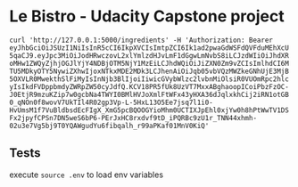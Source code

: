 # Le Bistro - Udacity Capstone project

`curl 'http://127.0.0.1:5000/ingredients' -H 'Authorization: Bearer eyJhbGciOiJSUzI1NiIsInR5cCI6IkpXVCIsImtpZCI6Ik1ad2pwaGdWSFdQVFduMEhXcU5qaCJ9.eyJpc3MiOiJodHRwczovL2xlYmlzdHJvLmF1dGgwLmNvbS8iLCJzdWIiOiJhdXRoMHw1ZWQyZjhjOGJlYjY4NDBjOTM5NjY1MzEiLCJhdWQiOiJiZXN0Zm9vZCIsImlhdCI6MTU5MDkyOTY5NywiZXhwIjoxNTkxMDE2MDk3LCJhenAiOiJqb05vbVQzMWZkeGNhUjE3MjB5OXVLR0MwekthSlFiMyIsInNjb3BlIjoiIiwicGVybWlzc2lvbnMiOlsiR0VUOmRpc2hlcyIsIkdFVDppbmdyZWRpZW50cyJdfQ.KCV18PR5fUk8UzVT7MxxABghaoopICoiPbzFzOC-J0EtjR9mzuKZip7w0gcbNa4TWYI0BMlHVJoXmlFtWFx43yHXA36dJqlxkhCij2iRN1otGB0_qNOn0f8wovV7UkTIl4R02gp3Vp-L-5HxL13O5Ee7jsq7l1i0-HvUmsM1f7VuBldbsdEcFIgX_XmG5pcBQOOGYioMhm0UCTIXJpEhl0xjYw0h8hPtWwTV1DSFx2jpyfCPSn7DN5weS6bP6-PErJxHC8rxdvf9tD_iPQRBc9zU1r_TNN44xhmh-02u3e7Vg5bj9T0YQAWgudYu6fibqalh_r99aPKaf01MnV0KiQ'`

## Tests
execute `source .env` to load env variables



